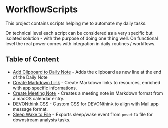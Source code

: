 # WorkflowScripts

This project contains scripts helping me to automate my daily tasks.

On technical level each script can be considered as a very specific but isolated solution - with the purpose of doing one thing well. On functional level the real power comes with integration in daily routines / workflows.

## Table of Content

* [Add Clipboard to Daily Note](./add-clipboard-to-daily-note/README.md) - Adds the clipboard as new line at the end of the Daily Note
* [Create Markdown Link](./create-markdown-link/README.md) - Create Markdown links to resources, enriched with app specific informations.
* [Create Meeting Note](./create-meeting-note/README.md) - Creates a meeting note in Markdown format from a macOS calendar entry.
* [DEVONthink CSS](./devonthink-css/README.md) - Custom CSS for DEVONthink to align with Mail.app message format.
* [Sleep Wake to File](./sleep-wake-to-file/README.md) - Exports sleep/wake event from `pmset` to file for downstream analysis tasks.
